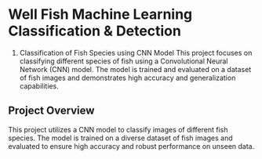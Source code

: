 # Well Fish Machine Learning Classification & Detection

1. Classification of Fish Species using CNN Model
This project focuses on classifying different species of fish using a Convolutional Neural Network (CNN) model. The model is trained and evaluated on a dataset of fish images and demonstrates high accuracy and generalization capabilities.

## Project Overview
This project utilizes a CNN model to classify images of different fish species. The model is trained on a diverse dataset of fish images and evaluated to ensure high accuracy and robust performance on unseen data.


